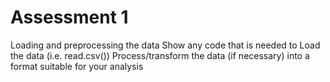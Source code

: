 Assessment 1
=========================

Loading and preprocessing the data
Show any code that is needed to
Load the data (i.e. read.csv())
Process/transform the data (if necessary) into a format suitable for your analysis










